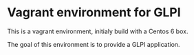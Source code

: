 # Vagrant environment for GLPI

This is a vagrant environment, initialy build with a Centos 6 box.

The goal of this environment is to provide a GLPI application.
